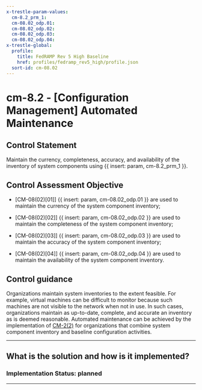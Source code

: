 ```yaml
---
x-trestle-param-values:
  cm-8.2_prm_1:
  cm-08.02_odp.01:
  cm-08.02_odp.02:
  cm-08.02_odp.03:
  cm-08.02_odp.04:
x-trestle-global:
  profile:
    title: FedRAMP Rev 5 High Baseline
    href: profiles/fedramp_rev5_high/profile.json
  sort-id: cm-08.02
---
```


# cm-8.2 - \[Configuration Management\] Automated Maintenance

## Control Statement

Maintain the currency, completeness, accuracy, and availability of the inventory of system components using {{ insert: param, cm-8.2_prm_1 }}.

## Control Assessment Objective

- \[CM-08(02)[01]\] {{ insert: param, cm-08.02_odp.01 }} are used to maintain the currency of the system component inventory;

- \[CM-08(02)[02]\] {{ insert: param, cm-08.02_odp.02 }} are used to maintain the completeness of the system component inventory;

- \[CM-08(02)[03]\] {{ insert: param, cm-08.02_odp.03 }} are used to maintain the accuracy of the system component inventory;

- \[CM-08(02)[04]\] {{ insert: param, cm-08.02_odp.04 }} are used to maintain the availability of the system component inventory.

## Control guidance

Organizations maintain system inventories to the extent feasible. For example, virtual machines can be difficult to monitor because such machines are not visible to the network when not in use. In such cases, organizations maintain as up-to-date, complete, and accurate an inventory as is deemed reasonable. Automated maintenance can be achieved by the implementation of [CM-2(2)](#cm-2.2) for organizations that combine system component inventory and baseline configuration activities.

______________________________________________________________________

## What is the solution and how is it implemented?

<!-- For implementation status enter one of: implemented, partial, planned, alternative, not-applicable -->

<!-- Note that the list of rules under ### Rules: is read-only and changes will not be captured after assembly to JSON -->
<!-- Add control implementation description here for control: cm-8.2 -->

### Implementation Status: planned

______________________________________________________________________
